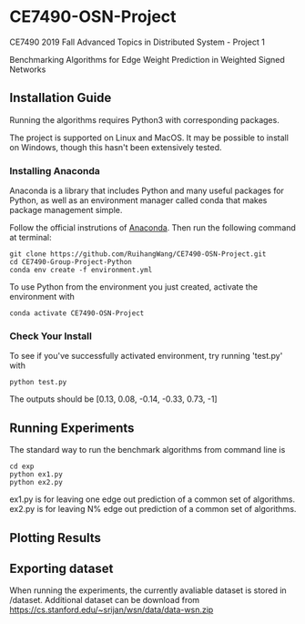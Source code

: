 # CE7490-OSN-Project

CE7490 2019 Fall Advanced Topics in Distributed System - Project 1

Benchmarking Algorithms for Edge Weight Prediction in Weighted Signed Networks

## Installation Guide
Running the algorithms requires Python3 with corresponding packages.

The project is supported on Linux and MacOS. It may be possible to install on Windows, though this hasn't been extensively tested.

### Installing Anaconda
Anaconda is a library that includes Python and many useful packages for Python, as well as an environment manager called conda that makes package management simple.

Follow the official instrutions of [Anaconda](https://www.anaconda.com/distribution/). Then run the following command at terminal:

```
git clone https://github.com/RuihangWang/CE7490-OSN-Project.git
cd CE7490-Group-Project-Python
conda env create -f environment.yml
```

To use Python from the environment you just created, activate the environment with

```
conda activate CE7490-OSN-Project
```

### Check Your Install
To see if you've successfully activated environment, try running 'test.py' with

```
python test.py
```

The outputs should be [0.13, 0.08, -0.14, -0.33, 0.73, -1]

## Running Experiments

The standard way to run the benchmark algorithms from command line is

```
cd exp
python ex1.py 
python ex2.py 
```
ex1.py is for leaving one edge out prediction of a common set of algorithms.
ex2.py is for leaving N% edge out prediction of a common set of algorithms.

## Plotting Results


## Exporting dataset
When running the experiments, the currently avaliable dataset is stored in /dataset. Additional dataset can be download from https://cs.stanford.edu/~srijan/wsn/data/data-wsn.zip
